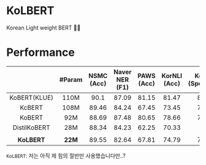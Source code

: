# KoLBERT
Korean Light weight BERT 🍔❌

# Performance
|| #Param | NSMC<br>(Acc) | Naver NER<br>(F1) | PAWS<br>(Acc) | KorNLI<br>(Acc) | KorSTS<br>(Spearman) | Question Pair<br>(Acc) |
|:----:|:----:|:----:|:----:|:----:|:----:|:----:|:----:|
|KoBERT(KLUE)| 110M | 90.1 | 87.09 | 81.15 | 81.47 | 82.42 | 94.45 |
|KcBERT| 108M | 89.46 | 84.24 | 67.45 | 73.45 | 76.51 | 93.66 |
|KoBERT| 92M | 88.69 | 87.48 | 80.65 | 78.66 | 79.97 | 93.93 |
|DistilKoBERT| 28M | 88.34 | 84.23 | 62.25 | 70.33 | 72.5 | 92.87 |
|  |  |  |  |  |  |  |  |
|**KoLBERT**| **22M** | 89.55 | 82.64 | 67.81 | 74.79 | 74.27 | 93.13 |

`KoLBERT`: 저는 아직 제 힘의 절반만 사용했습니다만..?
